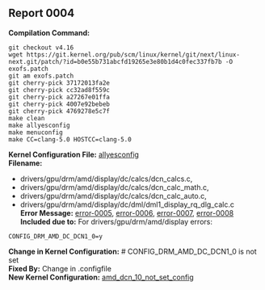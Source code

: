 ## Report 0004 #  
**Compilation Command:**  
```
git checkout v4.16
wget https://git.kernel.org/pub/scm/linux/kernel/git/next/linux-next.git/patch/?id=b0e55b731abcfd19265e3e80b1d4c0fec337fb7b -O exofs.patch  
git am exofs.patch
git cherry-pick 37172013fa2e
git cherry-pick cc32ad8f559c
git cherry-pick a27267e01ffa
git cherry-pick 4007e92bebeb
git cherry-pick 4769278e5c7f
make clean
make allyesconfig
make menuconfig
make CC=clang-5.0 HOSTCC=clang-5.0
```
**Kernel Configuration File:** [allyesconfig](../config-files/allyesconfig)  
**Filename:** 
- drivers/gpu/drm/amd/display/dc/calcs/dcn_calcs.c,  
- drivers/gpu/drm/amd/display/dc/calcs/dcn_calc_math.c,  
- drivers/gpu/drm/amd/display/dc/calcs/dcn_calc_auto.c,  
- drivers/gpu/drm/amd/display/dc/dml/dml1_display_rq_dlg_calc.c  
**Error Message:** [error-0005](../error-files/error0005.txt), [error-0006](../error-files/error0006.txt), [error-0007](../error-files/error0007.txt), [error-0008](../error-files/error0008.txt)
**Included due to:**
For drivers/gpu/drm/amd/display errors:  
```
CONFIG_DRM_AMD_DC_DCN1_0=y  
```  
**Change in Kernel Configuration:** # CONFIG_DRM_AMD_DC_DCN1_0 is not set  
**Fixed By:** Change in .configfile  
**New Kernel Configuration:**  [amd_dcn_10_not_set_config](../config-files/amd_dcn_10_not_set_config)  

